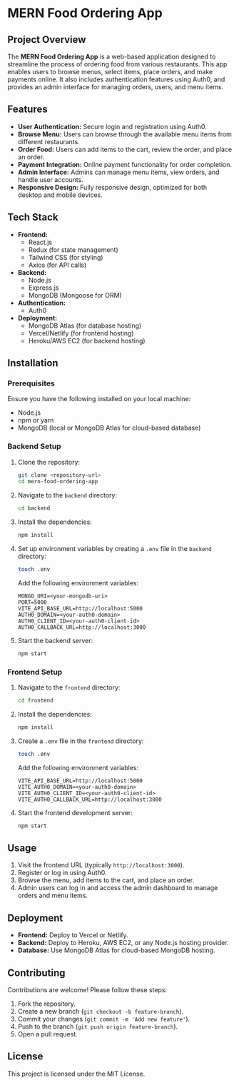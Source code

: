 

# MERN Food Ordering App

## Project Overview
The **MERN Food Ordering App** is a web-based application designed to streamline the process of ordering food from various restaurants. This app enables users to browse menus, select items, place orders, and make payments online. It also includes authentication features using Auth0, and provides an admin interface for managing orders, users, and menu items.

## Features
- **User Authentication:** Secure login and registration using Auth0.
- **Browse Menu:** Users can browse through the available menu items from different restaurants.
- **Order Food:** Users can add items to the cart, review the order, and place an order.
- **Payment Integration:** Online payment functionality for order completion.
- **Admin Interface:** Admins can manage menu items, view orders, and handle user accounts.
- **Responsive Design:** Fully responsive design, optimized for both desktop and mobile devices.

## Tech Stack
- **Frontend:**
  - React.js
  - Redux (for state management)
  - Tailwind CSS (for styling)
  - Axios (for API calls)
- **Backend:**
  - Node.js
  - Express.js
  - MongoDB (Mongoose for ORM)
- **Authentication:**
  - Auth0
- **Deployment:**
  - MongoDB Atlas (for database hosting)
  - Vercel/Netlify (for frontend hosting)
  - Heroku/AWS EC2 (for backend hosting)

## Installation

### Prerequisites
Ensure you have the following installed on your local machine:
- Node.js
- npm or yarn
- MongoDB (local or MongoDB Atlas for cloud-based database)

### Backend Setup
1. Clone the repository:
   ```bash
   git clone <repository-url>
   cd mern-food-ordering-app
   ```

2. Navigate to the `backend` directory:
   ```bash
   cd backend
   ```

3. Install the dependencies:
   ```bash
   npm install
   ```

4. Set up environment variables by creating a `.env` file in the `backend` directory:
   ```bash
   touch .env
   ```

   Add the following environment variables:
   ```env
   MONGO_URI=<your-mongodb-uri>
   PORT=5000
   VITE_API_BASE_URL=http://localhost:5000
   AUTH0_DOMAIN=<your-auth0-domain>
   AUTH0_CLIENT_ID=<your-auth0-client-id>
   AUTH0_CALLBACK_URL=http://localhost:3000
   ```

5. Start the backend server:
   ```bash
   npm start
   ```

### Frontend Setup
1. Navigate to the `frontend` directory:
   ```bash
   cd frontend
   ```

2. Install the dependencies:
   ```bash
   npm install
   ```

3. Create a `.env` file in the `frontend` directory:
   ```bash
   touch .env
   ```

   Add the following environment variables:
   ```env
   VITE_API_BASE_URL=http://localhost:5000
   VITE_AUTH0_DOMAIN=<your-auth0-domain>
   VITE_AUTH0_CLIENT_ID=<your-auth0-client-id>
   VITE_AUTH0_CALLBACK_URL=http://localhost:3000
   ```

4. Start the frontend development server:
   ```bash
   npm start
   ```

## Usage
1. Visit the frontend URL (typically `http://localhost:3000`).
2. Register or log in using Auth0.
3. Browse the menu, add items to the cart, and place an order.
4. Admin users can log in and access the admin dashboard to manage orders and menu items.

## Deployment
- **Frontend:** Deploy to Vercel or Netlify.
- **Backend:** Deploy to Heroku, AWS EC2, or any Node.js hosting provider.
- **Database:** Use MongoDB Atlas for cloud-based MongoDB hosting.

## Contributing
Contributions are welcome! Please follow these steps:
1. Fork the repository.
2. Create a new branch (`git checkout -b feature-branch`).
3. Commit your changes (`git commit -m 'Add new feature'`).
4. Push to the branch (`git push origin feature-branch`).
5. Open a pull request.

## License
This project is licensed under the MIT License.


